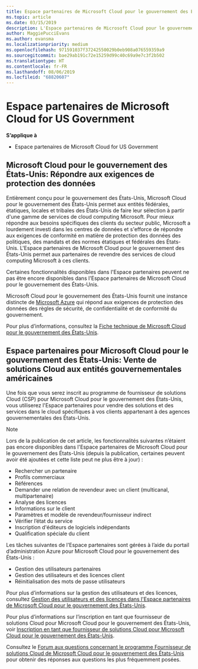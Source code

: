 ```yaml
---
title: Espace partenaires de Microsoft Cloud pour le gouvernement des États-Unis | Espace partenaires de Microsoft Cloud pour le gouvernement des États-Unis
ms.topic: article
ms.date: 03/15/2019
description: L'Espace partenaires de Microsoft Cloud pour le gouvernement des États-Unis est le portail d’entreprise des partenaires Microsoft qui souhaitent proposer des solutions Microsoft Cloud aux clients travaillant avec des agences gouvernementales des États-Unis.
author: MaggiePucciEvans
ms.author: evansma
ms.localizationpriority: medium
ms.openlocfilehash: 971591037f37242550029b0eb908a076559359a9
ms.sourcegitcommit: bae29ab191c72e15259d99c40c69a9e7c3f2b502
ms.translationtype: HT
ms.contentlocale: fr-FR
ms.lasthandoff: 08/06/2019
ms.locfileid: "68820607"
---
```

# <a name="partner-center-for-microsoft-cloud-for-us-government"></a>Espace partenaires de Microsoft Cloud for US Government

**S’applique à**

-  Espace partenaires de Microsoft Cloud for US Government

## <a name="microsoft-cloud-for-us-government-meeting-data-protection-requirements"></a>Microsoft Cloud pour le gouvernement des États-Unis: Répondre aux exigences de protection des données 

Entièrement conçu pour le gouvernement des États-Unis, Microsoft Cloud pour le gouvernement des États-Unis permet aux entités fédérales, étatiques, locales et tribales des États-Unis de faire leur sélection à partir d'une gamme de services de cloud computing Microsoft. Pour mieux répondre aux besoins spécifiques des clients du secteur public, Microsoft a lourdement investi dans les centres de données et s'efforce de répondre aux exigences de conformité en matière de protection des données des politiques, des mandats et des normes étatiques et fédérales des États-Unis. L'Espace partenaires de Microsoft Cloud pour le gouvernement des États-Unis permet aux partenaires de revendre des services de cloud computing Microsoft à ces clients.

Certaines fonctionnalités disponibles dans l'Espace partenaires peuvent ne pas être encore disponibles dans l'Espace partenaires de Microsoft Cloud pour le gouvernement des États-Unis.

Microsoft Cloud pour le gouvernement des États-Unis fournit une instance distincte de [Microsoft Azure](https://azure.microsoft.com/overview/clouds/government/) qui répond aux exigences de protection des données des règles de sécurité, de confidentialité et de conformité du gouvernement. 

Pour plus d’informations, consultez la [Fiche technique de Microsoft Cloud pour le gouvernement des États-Unis](https://download.microsoft.com/download/C/9/C/C9CA3002-DFC4-4ADA-841F-DF42AEC042FB/Microsoft_Azure_Government_Datasheet_EN_US.PDF).

## <a name="partner-center-for-microsoft-cloud-for-us-government-selling-cloud-solutions-to-us-government-entities"></a>Espace partenaires pour Microsoft Cloud pour le gouvernement des États-Unis: Vente de solutions Cloud aux entités gouvernementales américaines

Une fois que vous serez inscrit au programme de fournisseur de solutions Cloud (CSP) pour Microsoft Cloud pour le gouvernement des États-Unis, vous utiliserez l'Espace partenaires pour vendre des solutions et des services dans le cloud spécifiques à vos clients appartenant à des agences gouvernementales des États-Unis. 

> [!NOTE]  
> Lors de la publication de cet article, les fonctionnalités suivantes n’étaient pas encore disponibles dans l'Espace partenaires de Microsoft Cloud pour le gouvernement des États-Unis (depuis la publication, certaines peuvent avoir été ajoutées et cette liste peut ne plus être à jour) :

- Rechercher un partenaire
- Profils commerciaux
- Références
- Demander une relation de revendeur avec un client (multicanal, multipartenaire)
- Analyse des licences
- Informations sur le client
- Paramètres et modèle de revendeur/fournisseur indirect
- Vérifier l’état du service
- Inscription d'éditeurs de logiciels indépendants
- Qualification spéciale du client

Les tâches suivantes de l'Espace partenaires sont gérées à l’aide du portail d’administration Azure pour Microsoft Cloud pour le gouvernement des États-Unis : 

-   Gestion des utilisateurs partenaires
-   Gestion des utilisateurs et des licences client
-   Réinitialisation des mots de passe utilisateurs

Pour plus d’informations sur la gestion des utilisateurs et des licences, consultez [Gestion des utilisateurs et des licences dans l'Espace partenaires de Microsoft Cloud pour le gouvernement des États-Unis](user-management-in-partner-center-for-microsoft-us-govt-cloud.md).

Pour plus d’informations sur l’inscription en tant que fournisseur de solutions Cloud pour Microsoft Cloud pour le gouvernement des États-Unis, voir [Inscription en tant que fournisseur de solutions Cloud pour Microsoft Cloud pour le gouvernement des États-Unis](enroll-in-csp-for-microsoft-us-govt-cloud.md).

Consultez le [Forum aux questions concernant le programme Fournisseur de solutions Cloud de Microsoft Cloud pour le gouvernement des États-Unis](faq-for-us-govt-cloud.md) pour obtenir des réponses aux questions les plus fréquemment posées.
